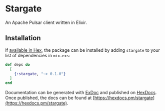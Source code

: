 # Stargate

An Apache Pulsar client written in Elixir.

## Installation

If [available in Hex](https://hex.pm/docs/publish), the package can be installed
by adding `stargate` to your list of dependencies in `mix.exs`:

```elixir
def deps do
  [
    {:stargate, "~> 0.1.0"}
  ]
end
```

Documentation can be generated with [ExDoc](https://github.com/elixir-lang/ex_doc)
and published on [HexDocs](https://hexdocs.pm). Once published, the docs can
be found at [https://hexdocs.pm/stargate](https://hexdocs.pm/stargate).

